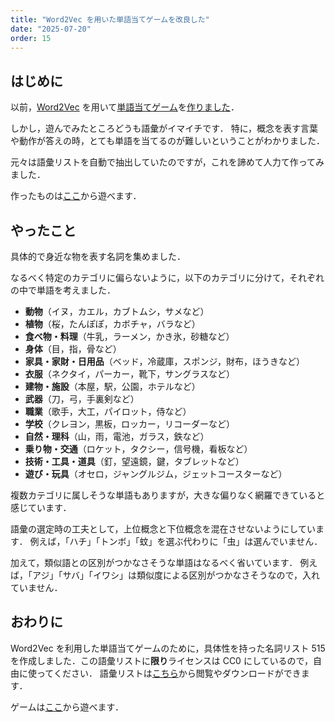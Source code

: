 ```yaml
---
title: "Word2Vec を用いた単語当てゲームを改良した"
date: "2025-07-20"
order: 15
---
```

## はじめに

以前，[Word2Vec](https://ja.wikipedia.org/wiki/Word2vec) を用いて[単語当てゲーム](/projects/word2vec-guess)を[作りました](/blog/word2vec-guess)．

しかし，遊んでみたところどうも語彙がイマイチです．
特に，概念を表す言葉や動作が答えの時，とても単語を当てるのが難しいということがわかりました．

元々は語彙リストを自動で抽出していたのですが，これを諦めて人力て作ってみました．

作ったものは[ここ](/projects/word2vec-guess-v2)から遊べます．

## やったこと

具体的で身近な物を表す名詞を集めました．

なるべく特定のカテゴリに偏らないように，以下のカテゴリに分けて，それぞれの中で単語を考えました．

- **動物**（イヌ，カエル，カブトムシ，サメなど）
- **植物**（桜，たんぽぽ，カボチャ，バラなど）
- **食べ物・料理**（牛乳，ラーメン，かき氷，砂糖など）
- **身体**（目，指，骨など）
- **家具・家財・日用品**（ベッド，冷蔵庫，スポンジ，財布，ほうきなど）
- **衣服**（ネクタイ，パーカー，靴下，サングラスなど）
- **建物・施設**（本屋，駅，公園，ホテルなど）
- **武器**（刀，弓，手裏剣など）
- **職業**（歌手，大工，パイロット，侍など）
- **学校**（クレヨン，黒板，ロッカー，リコーダーなど）
- **自然・理科**（山，雨，電池，ガラス，鉄など）
- **乗り物・交通**（ロケット，タクシー，信号機，看板など）
- **技術・工具・道具**（釘，望遠鏡，鍵，タブレットなど）
- **遊び・玩具**（オセロ，ジャングルジム，ジェットコースターなど）

複数カテゴリに属しそうな単語もありますが，大きな偏りなく網羅できていると感じています．

語彙の選定時の工夫として，上位概念と下位概念を混在させないようにしています．
例えば，「ハチ」「トンボ」「蚊」を選ぶ代わりに「虫」は選んでいません．

加えて，類似語との区別がつかなさそうな単語はなるべく省いています．
例えば，「アジ」「サバ」「イワシ」は類似度による区別がつかなさそうなので，入れていません．


## おわりに

Word2Vec を利用した単語当てゲームのために，具体性を持った名詞リスト 515 を作成しました．この語彙リストに**限り**ライセンスは CC0 にしているので，自由に使ってください．
語彙リストは[こちら](/word2vec-guess/word_list_v2.txt)から閲覧やダウンロードができます．

ゲームは[ここ](/projects/word2vec-guess-v2)から遊べます．